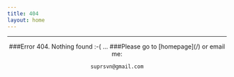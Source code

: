 ```yaml
---
title: 404
layout: home
---
```

<html>
<head></head>
<body>
<script type="text/javascript" src="http://www.qq.com/404/search_children.js?edition=small" charset="utf-8"></script>


---
<center>
###Error 404. Nothing found :-( ...
###Please go to [homepage](/) or email me:

    suprsvn@gmail.com

</center>
</body>
</html>
